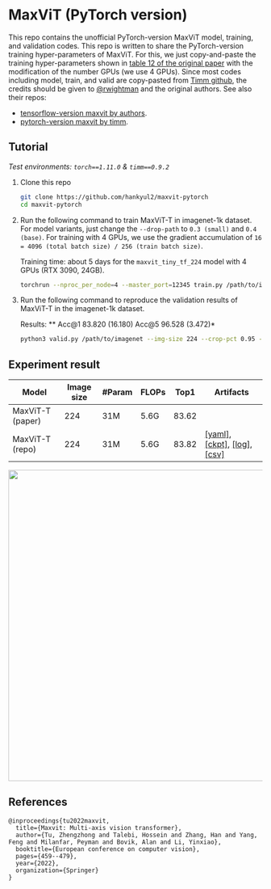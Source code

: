# MaxViT (PyTorch version)

This repo contains the unofficial PyTorch-version MaxViT model, training, and validation codes. This repo is written to share the PyTorch-version training hyper-parameters of MaxViT. For this, we just copy-and-paste the training hyper-parameters shown in [table 12 of the original paper](https://arxiv.org/pdf/2204.01697.pdf) with the modification of the number GPUs (we use 4 GPUs). Since most codes including model, train, and valid are copy-pasted from [Timm github](https://github.com/huggingface/pytorch-image-models), the credits should be given to [@rwightman](https://github.com/rwightman) and the original authors. See also their repos:

- [tensorflow-version maxvit by authors](https://github.com/google-research/maxvit).
- [pytorch-version maxvit by timm](https://github.com/huggingface/pytorch-image-models/blob/main/timm/models/maxxvit.py).



## Tutorial

*Test environments: `torch==1.11.0` & `timm==0.9.2`*

1. Clone this repo
   
   ```bash
   git clone https://github.com/hankyul2/maxvit-pytorch
   cd maxvit-pytorch
   ```

2. Run the following command to train MaxViT-T in imagenet-1k dataset. For model variants, just change the `--drop-path` to `0.3 (small)` and `0.4 (base)`. For training with 4 GPUs, we use the gradient accumulation of `16 = 4096 (total batch size) / 256 (train batch size)`.

    Training time: about 5 days for the `maxvit_tiny_tf_224` model with 4 GPUs (RTX 3090, 24GB).
    
    ```bash
   torchrun --nproc_per_node=4 --master_port=12345 train.py /path/to/imagenet --model maxvit_tiny_tf_224 --aa rand-m15-mstd0.5-inc1 --mixup .8 --cutmix 1.0 --remode pixel --reprob 0.25 --drop-path .2 --opt adamw --weight-decay .05 --sched cosine --epochs 300 --lr 3e-3 --warmup-lr 1e-6 --warmup-epoch 30 --min-lr 1e-5 -b 64 -tb 4096 --smoothing 0.1 --clip-grad 1.0 -j 8 --amp --pin-mem --channels-last 
   ```
   
3. Run the following command to reproduce the validation results of MaxViT-T in the imagenet-1k dataset.

    Results: ** Acc@1 83.820 (16.180) Acc@5 96.528 (3.472)*
    
    ```bash 
    python3 valid.py /path/to/imagenet --img-size 224 --crop-pct 0.95 --cuda 0 --model maxvit_tiny_tf_224 --pretrained
    ```
    
    

## Experiment result

| Model            | Image size | #Param | FLOPs | Top1  | Artifacts                                                    |
| ---------------- | ---------- | ------ | ----- | ----- | ------------------------------------------------------------ |
| MaxViT-T (paper) | 224        | 31M    | 5.6G  | 83.62 |                                                              |
| MaxViT-T (repo)  | 224        | 31M    | 5.6G  | 83.82 | [[yaml]](https://github.com/hankyul2/maxvit-pytorch/releases/download/v0.0.1/maxvit-tiny-tf-224.yaml), [[ckpt]](https://github.com/hankyul2/maxvit-pytorch/releases/download/v0.0.1/maxvit-tiny-tf-224.pth.tar), [[log]](https://github.com/hankyul2/maxvit-pytorch/releases/download/v0.0.1/maxvit-tiny-tf-224.log), [[csv]](https://github.com/hankyul2/maxvit-pytorch/releases/download/v0.0.1/maxvit-tiny-tf-224.csv) |

<img src="https://github.com/hankyul2/maxvit-pytorch/assets/31476895/323d3ff9-b602-47ef-b1fb-75469335bba7" width="800" height="616">

## References

```
@inproceedings{tu2022maxvit,
  title={Maxvit: Multi-axis vision transformer},
  author={Tu, Zhengzhong and Talebi, Hossein and Zhang, Han and Yang, Feng and Milanfar, Peyman and Bovik, Alan and Li, Yinxiao},
  booktitle={European conference on computer vision},
  pages={459--479},
  year={2022},
  organization={Springer}
}
```

